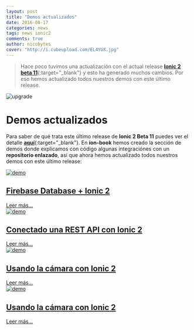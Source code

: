 ```yaml
---
layout: post
title: "Demos actualizados"
date: 2016-08-17
categories: news
tags: news ionic2
comments: true
author: nicobytes
cover: "http://i.cubeupload.com/EL4YUX.jpg"
---
```


> Hace poco tuvimos una actualización con el actual release [**Ionic 2 beta 11**](http://www.ion-book.com/news/ionic-2-beta-11){:target="_blank"} y esto ha generado muchos cambios. Por eso hemos actualizado todos nuestros demos con este último release.

<img class="img-responsive" src="http://i.cubeupload.com/EL4YUX.jpg" alt="upgrade">

# Demos actualizados

Para saber de qué trata este último release de **Ionic 2 Beta 11** puedes ver el detalle [**aquí**](http://www.ion-book.com/news/ionic-2-beta-11){:target="_blank"}. En **ion-book** hemos creado la sección de demos donde explicamos con código algunas integraciónes con un **repositorio enlazado**, así que ahora hemos actualizado todos nuestros demos con este último release:

<div class="row">
  <div class="col-xs-12 col-sm-6">
    <article class="article-home">
      <div class="cover-crop">
        <a href="http://www.ion-book.com/demos/firebase-database-and-ionic-2" target="_blank">
          <img src="http://i.cubeupload.com/T62oZF.jpg" class="img-responsive" alt="demo"/>
        </a>
      </div>
      <h1>
        <a href="http://www.ion-book.com/demos/firebase-database-and-ionic-2" target="_blank">Firebase Database + Ionic 2</a>
      </h1>
      <div class="more">
        <a class="btn btn-primary" href="http://www.ion-book.com/demos/firebase-database-and-ionic-2" target="_blank">Leer más...</a>
      </div>
    </article>
  </div>
  <div class="col-xs-12 col-sm-6">
    <article class="article-home">
      <div class="cover-crop">
        <a href="http://www.ion-book.com/demos/rest-api-with-ionic-2" target="_blank">
          <img src="http://i.imgur.com/tDpJiCR.jpg" class="img-responsive" alt="demo"/>
        </a>
      </div>
      <h1>
        <a href="http://www.ion-book.com/demos/rest-api-with-ionic-2" target="_blank">Conectado una REST API con Ionic 2</a>
      </h1>
      <div class="more">
        <a class="btn btn-primary" href="http://www.ion-book.com/demos/rest-api-with-ionic-2" target="_blank">Leer más...</a>
      </div>
    </article>
  </div>
  <div class="col-xs-12 col-sm-6">
    <article class="article-home">
      <div class="cover-crop">
        <a href="http://www.ion-book.com/demos/camera-and-ionic" target="_blank">
          <img src="http://i.imgur.com/9Uq2Naw.jpg" class="img-responsive" alt="demo"/>
        </a>
      </div>
      <h1>
        <a href="http://www.ion-book.com/demos/camera-and-ionic" target="_blank">Usando la cámara con Ionic 2</a>
      </h1>
      <div class="more">
        <a class="btn btn-primary" href="http://www.ion-book.com/demos/camera-and-ionic" target="_blank">Leer más...</a>
      </div>
    </article>
  </div>
  <div class="col-xs-12 col-sm-6">
    <article class="article-home">
      <div class="cover-crop">
        <a href="http://www.ion-book.com/demos/form-builder" target="_blank">
          <img src="http://i.imgur.com/PWBxv0C.png" class="img-responsive" alt="demo"/>
        </a>
      </div>
      <h1>
        <a href="http://www.ion-book.com/demos/form-builder" target="_blank">Usando la cámara con Ionic 2</a>
      </h1>
      <div class="more">
        <a class="btn btn-primary" href="http://www.ion-book.com/demos/form-builder" target="_blank">Leer más...</a>
      </div>
    </article>
  </div>
</div>